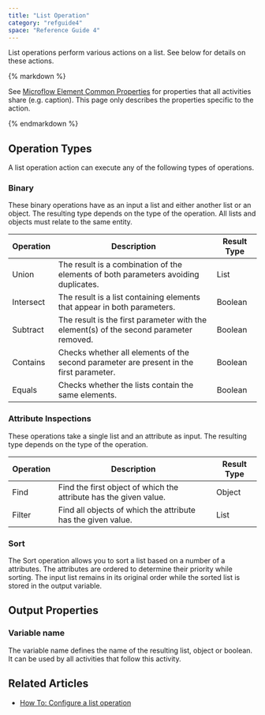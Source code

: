 ```yaml
---
title: "List Operation"
category: "refguide4"
space: "Reference Guide 4"
---
```

List operations perform various actions on a list. See below for details on these actions.

<div class="alert alert-info">{% markdown %}

See [Microflow Element Common Properties](microflow-element-common-properties) for properties that all activities share (e.g. caption). This page only describes the properties specific to the action.

{% endmarkdown %}</div>

## Operation Types

A list operation action can execute any of the following types of operations.

### Binary

These binary operations have as an input a list and either another list or an object. The resulting type depends on the type of the operation. All lists and objects must relate to the same entity.

| Operation | Description | Result Type |
| --- | --- | --- |
| Union | The result is a combination of the elements of both parameters avoiding duplicates. | List |
| Intersect | The result is a list containing elements that appear in both parameters. | Boolean |
| Subtract | The result is the first parameter with the element(s) of the second parameter removed. | Boolean |
| Contains | Checks whether all elements of the second parameter are present in the first parameter. | Boolean |
| Equals | Checks whether the lists contain the same elements. | Boolean |

### Attribute Inspections

These operations take a single list and an attribute as input. The resulting type depends on the type of the operation.

| Operation | Description | Result Type |
| --- | --- | --- |
| Find | Find the first object of which the attribute has the given value. | Object |
| Filter | Find all objects of which the attribute has the given value. | List |

### Sort

The Sort operation allows you to sort a list based on a number of a attributes. The attributes are ordered to determine their priority while sorting. The input list remains in its original order while the sorted list is stored in the output variable.

## Output Properties

### Variable name

The variable name defines the name of the resulting list, object or boolean. It can be used by all activities that follow this activity.

## Related Articles

*   [How To: Configure a list operation](https://world.mendix.com/display/howto25/Configure+a+list+operation)